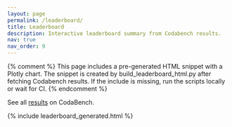 ```yaml
---
layout: page
permalink: /leaderboard/
title: Leaderboard
description: Interactive leaderboard summary from Codabench results.
nav: true
nav_order: 9
---
```


{% comment %}
This page includes a pre-generated HTML snippet with a Plotly chart. The
snippet is created by build_leaderboard_html.py after fetching Codabench
results. If the include is missing, run the scripts locally or wait for CI.
{% endcomment %}

See all [results](https://www.codabench.org/competitions/9975/#/results-tab) on CodaBench.

{% include leaderboard_generated.html %}
